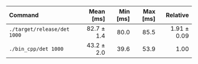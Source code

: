| Command | Mean [ms] | Min [ms] | Max [ms] | Relative |
|:---|---:|---:|---:|---:|
| `./target/release/det 1000` | 82.7 ± 1.4 | 80.0 | 85.5 | 1.91 ± 0.09 |
| `./bin_cpp/det 1000` | 43.2 ± 2.0 | 39.6 | 53.9 | 1.00 |
